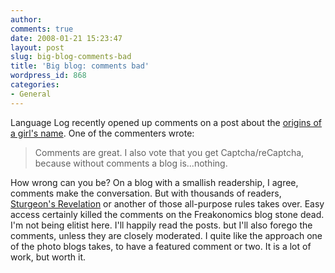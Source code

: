 ```yaml
---
author:
comments: true
date: 2008-01-21 15:23:47
layout: post
slug: big-blog-comments-bad
title: 'Big blog: comments bad'
wordpress_id: 868
categories:
- General
---
```


Language Log recently opened up comments on a post about the [origins of a girl's name](http://itre.cis.upenn.edu/~myl/languagelog/archives/005327.html). One of the commenters wrote: 

> Comments are great. I also vote that you get Captcha/reCaptcha, because without comments a blog is...nothing.

How wrong can you be? On a blog with a smallish readership, I agree, comments make the conversation. But with thousands of readers, [Sturgeon's Revelation](http://en.wikipedia.org/wiki/Sturgeon's_law) or another of those all-purpose rules takes over. Easy access certainly killed the comments on the Freakonomics blog stone dead. I'm not being elitist here. I'll happily read the posts. but I'll also forego the comments, unless they are closely moderated. I quite like the approach one of the photo blogs takes, to have a featured comment or two. It is a lot of work, but worth it.
